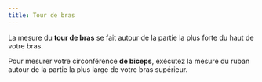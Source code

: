 ```yaml
---
title: Tour de bras
---
```


La mesure du **tour de bras** se fait autour de la partie la plus forte du haut de votre bras.

Pour mesurer votre circonférence **de biceps**, exécutez la mesure du ruban autour de la partie la plus large de votre bras supérieur.
<MeasieImage />
